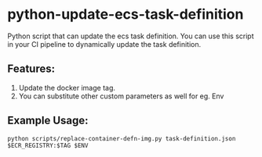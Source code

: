 # python-update-ecs-task-definition
Python script that can update the ecs task definition. You can use this script in your CI pipeline to dynamically update the task definition.  

## Features:
1. Update the docker image tag.
2. You can substitute other custom parameters as well for eg. Env

## Example Usage:
```
python scripts/replace-container-defn-img.py task-definition.json $ECR_REGISTRY:$TAG $ENV
```

